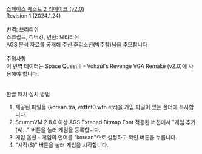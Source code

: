[스페이스 퀘스트 2 리메이크 (v2.0)](https://infamousadventures.itch.io/space-quest-ii-vga-remake)</br>
Revision 1 (2024.1.24)</br>
</br>
​번역: 브리티쉬</br>
스크립트, 디버깅, 변환: 브리티쉬</br>
AGS 분석 자료를 공개해 주신 추리소년(박주항)님을 추모합니다</br>
</br>
주의사항</br>
이 번역 데이터는 Space Quest II - Vohaul's Revenge VGA Remake (v2.0)에 사용해야 합니다.</br>
</br>
</br>
한글 패치 설치 방법</br>
1. 제공된 파일들 (korean.tra, extfnt0.wfn etc)을 게임 파일이 있는 폴더에 복사합니다.</br>
2. ScummVM 2.8.0 이상 AGS Extened Bitmap Font 적용된 버전에서 "게임 추가(A)..." 버튼을 눌러 게임을 등록합니다.</br>
3. 게임 옵션 - 게임의 언어를 "korean"으로 설정하고 확인 버튼을 누릅니다.</br>
4. "시작(S)" 버튼을 눌러 게임을 시작합니다.</br>

